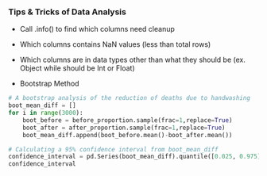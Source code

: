 ### Tips & Tricks of Data Analysis

- Call .info() to find which columns need cleanup
 - Which columns contains NaN values (less than total rows)
 - Which columns are in data types other than what they should be (ex. Object while should be Int or Float)

- Bootstrap Method
```python
# A bootstrap analysis of the reduction of deaths due to handwashing
boot_mean_diff = []
for i in range(3000):
    boot_before = before_proportion.sample(frac=1,replace=True)
    boot_after = after_proportion.sample(frac=1,replace=True)
    boot_mean_diff.append(boot_before.mean()-boot_after.mean())

# Calculating a 95% confidence interval from boot_mean_diff 
confidence_interval = pd.Series(boot_mean_diff).quantile([0.025, 0.975])
confidence_interval
```
